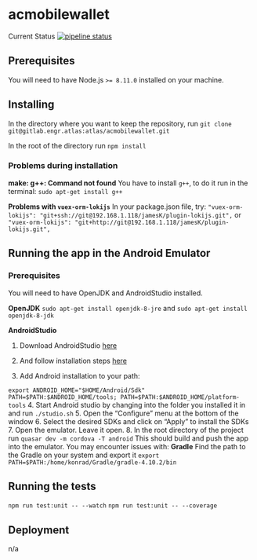 # acmobilewallet
Current Status
[![pipeline status](http://gitlab.engr.atlas/atlas/acmobilewallet/badges/master/pipeline.svg)](http://gitlab.engr.atlas/atlas/acmobilewallet/commits/develop)

## Prerequisites
You will need to have Node.js `>= 8.11.0` installed on your machine.

## Installing
In the directory where you want to keep the repository, run
`git clone git@gitlab.engr.atlas:atlas/acmobilewallet.git`

In the root of the directory run
`npm install`

### Problems during installation
**make: g++: Command not found**
You have to install `g++`, to do it run in the terminal:  `sudo apt-get install g++`

**Problems with `vuex-orm-lokijs`**
In your package.json file, try:
`"vuex-orm-lokijs": "git+ssh://git@192.168.1.118/jamesK/plugin-lokijs.git",`
or
`"vuex-orm-lokijs": "git+http://git@192.168.1.118/jamesK/plugin-lokijs.git",`

## Running the app in the Android Emulator

### Prerequisites
You will need to have OpenJDK and AndroidStudio installed.

**OpenJDK**
`sudo apt-get install openjdk-8-jre`
and
`sudo apt-get install openjdk-8-jdk`

**AndroidStudio**
1. Download AndroidStudio [here](https://developer.android.com/studio/)

2. And follow installation steps [here
](https://developer.android.com/studio/install)

3. Add Android installation to your path:

`
export ANDROID_HOME="$HOME/Android/Sdk"
PATH=$PATH:$ANDROID_HOME/tools; PATH=$PATH:$ANDROID_HOME/platform-tools
`
4. Start Android studio by changing into the folder you installed it in and run `./studio.sh`
5. Open the “Configure” menu at the bottom of the window
6. Select the desired SDKs and click on “Apply” to install the SDKs
7. Open the emulator. Leave it open.
8. In the root directory of the project run
`quasar dev -m cordova -T android`
This should build and push the app into the emulator.
You may encounter issues with:
**Gradle**
Find the path to the Gradle on your system and export it
`export PATH=$PATH:/home/konrad/Gradle/gradle-4.10.2/bin`


## Running the tests
`npm run test:unit -- --watch`
`npm run test:unit -- --coverage`

## Deployment

n/a
